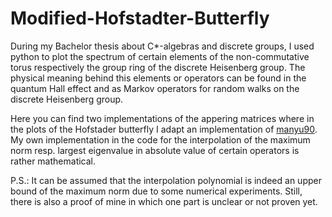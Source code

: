 # Modified-Hofstadter-Butterfly
During my Bachelor thesis about C*-algebras and discrete groups, I used python to plot the spectrum of certain elements of the non-commutative torus respectively the group ring of the discrete Heisenberg group. The physical meaning behind this elements or operators can be found in the quantum Hall effect and as Markov operators for random walks on the discrete Heisenberg group.

Here you can find two implementations of the appering matrices where in the plots of the Hofstader butterfly I adapt an implementation of [manyu90](https://github.com/manyu90/Hofstadter-Butterfly). My own implementation in the code for the interpolation of the maximum norm resp. largest eigenvalue in absolute value of certain operators is rather mathematical.

P.S.: It can be assumed that the interpolation polynomial is indeed an upper bound of the maximum norm due to some numerical experiments. Still, there is also a proof of mine in which one part is unclear or not proven yet.
